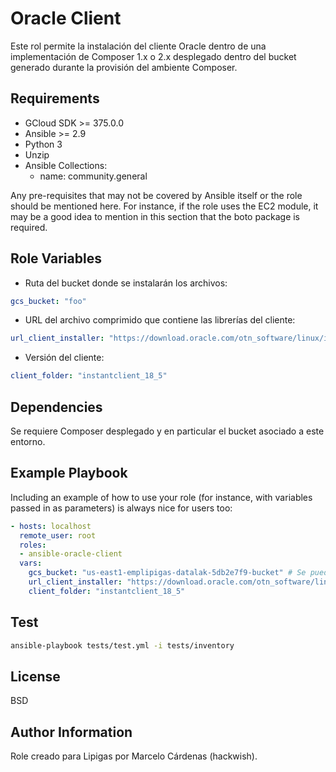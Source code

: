 Oracle Client
=============

Este rol permite la instalación del cliente Oracle dentro de una implementación de Composer 1.x o 2.x desplegado dentro del bucket generado durante la provisión del ambiente Composer.

Requirements
------------

- GCloud SDK >= 375.0.0
- Ansible >= 2.9
- Python 3
- Unzip
- Ansible Collections:
  - name: community.general


Any pre-requisites that may not be covered by Ansible itself or the role should be mentioned here. For instance, if the role uses the EC2 module, it may be a good idea to mention in this section that the boto package is required.

Role Variables
--------------

- Ruta del bucket donde se instalarán los archivos:

```yml
gcs_bucket: "foo"
```

- URL del archivo comprimido que contiene las librerías del cliente:

```yml
url_client_installer: "https://download.oracle.com/otn_software/linux/instantclient/185000/instantclient-basic-linux.x64-18.5.0.0.0dbru.zip"
```

- Versión del cliente:

```yml
client_folder: "instantclient_18_5"
```

Dependencies
------------

Se requiere Composer desplegado y en particular el bucket asociado a este entorno.

Example Playbook
----------------

Including an example of how to use your role (for instance, with variables passed in as parameters) is always nice for users too:

```yml
- hosts: localhost
  remote_user: root
  roles:
  - ansible-oracle-client
  vars:
    gcs_bucket: "us-east1-emplipigas-datalak-5db2e7f9-bucket" # Se puede obtener la ruta como variable de entorno con (ejemplo) => "{{ lookup('env', 'GKE_BUCKET') }}"
    url_client_installer: "https://download.oracle.com/otn_software/linux/instantclient/185000/instantclient-basic-linux.x64-18.5.0.0.0dbru.zip"
    client_folder: "instantclient_18_5"
```

Test
----

```sh
ansible-playbook tests/test.yml -i tests/inventory
```

License
-------

BSD

Author Information
------------------

Role creado para Lipigas por Marcelo Cárdenas (hackwish).
